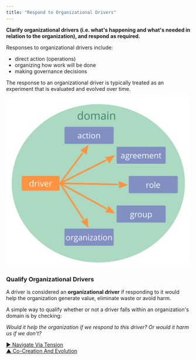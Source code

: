 ```yaml
---
title: "Respond to Organizational Drivers"
---
```




**Clarify organizational drivers (i.e. what's happening and what's needed in relation to the organization), and respond as required.**

Responses to organizational drivers include:

- direct action (operations)
- organizing how work will be done 
- making governance decisions

The response to an organizational driver is typically treated as an experiment that is evaluated and evolved over time.

![Ways to respond to organizational drivers](img/driver-domain/driver-response-full.png)

### Qualify Organizational Drivers

A driver is considered an **organizational driver** if responding to it would help the organization generate value, eliminate waste or avoid harm.

A simple way to qualify whether or not a driver falls within an organization's domain is by checking:

_Would it help the organization if we respond to this driver? Or would it harm us if we don't?_


[&#9654; Navigate Via Tension](navigate-via-tension.html)<br/>[&#9650; Co-Creation And Evolution](co-creation-and-evolution.html)

